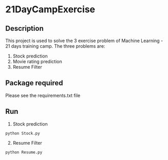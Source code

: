 # 21DayCampExercise

## Description

This project is used to solve the 3 exercise problem of Machine Learning - 21 days training camp. The three problems are:
1. Stock prediction
2. Movie rating prediction
3. Resume Filter 

## Package required
Please see the requirements.txt file

## Run
1. Stock prediction
```
python Stock.py
```
2. Resume Filter
```
python Resume.py
```
